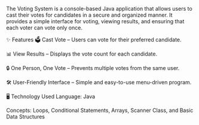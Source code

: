 The Voting System is a console-based Java application that allows users to cast their votes for candidates in a secure and organized manner.
It provides a simple interface for voting, viewing results, and ensuring that each voter can vote only once.

✨ Features
🗳 Cast Vote – Users can vote for their preferred candidate.

📊 View Results – Displays the vote count for each candidate.

🔒 One Person, One Vote – Prevents multiple votes from the same user.

🛠 User-Friendly Interface – Simple and easy-to-use menu-driven program.

🖥 Technology Used
Language: Java

Concepts: Loops, Conditional Statements, Arrays, Scanner Class, and Basic Data Structures

